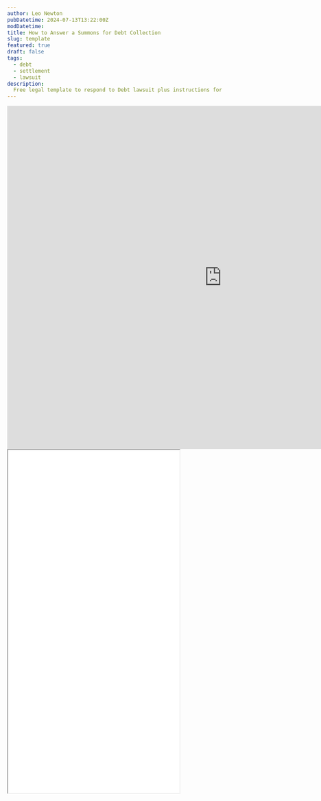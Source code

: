 ```yaml
---
author: Leo Newton
pubDatetime: 2024-07-13T13:22:00Z
modDatetime: 
title: How to Answer a Summons for Debt Collection
slug: template
featured: true
draft: false
tags:
  - debt
  - settlement
  - lawsuit
description:
  Free legal template to respond to Debt lawsuit plus instructions for filing.
---
```

 <embed type="text/html" src="https://docs.google.com/document/d/14XQ0jFDelQxsY8DPRZAd4CMGU9oquPTnJyQJtao8RAo/edit?usp=sharing" width="1000" height="800"> 
 <iframe
  id="inlineFrameExample"
  title="Inline Frame Example"
  width="400"
  height="800"
  src="/src/assets/debt_answer.html>
</iframe>

To respond to a debt lawsuit, follow these three steps. Make sure all paragraphs are addressed with deny and paragraph number. Make sure to include your Civil case number. If you need more paragraphs just copy and paste them below. Make sure to sign above your full legal name above the printed name. Edit the highlighted fields with your information,such as court name and state. 

### 1. Respond to every paragraph in the Complaint

The Complaint contains several numbered paragraphs detailing the lawsuit against you. For debt collection cases, there are usually at least 5 paragraphs. Read each paragraph and decide how to respond in one of three ways:

- **Admit**: Agree with everything in the paragraph.
- **Deny**: Make the debt collector prove the paragraph's truth.
- **Lack of Knowledge**: State you don't know if the paragraph is true or false. Use this if you don't understand the paragraph or lack the information to respond.

Write your chosen response into your Answer after the corresponding paragraph number.

Many attorneys suggest denying everything to force the other side to prove their case, which is often a good strategy.

### 2. Assert your Affirmative Defenses

An "affirmative defense" is a reason why the plaintiff has no case. You must list these defenses in your Answer, as you cannot bring them up later. It's a one-time opportunity: if you don't assert them now, you lose the chance.

Common defenses include:

- The debt is not yours.
- The contract was canceled, so you owe nothing.
- The statute of limitations has expired.
- The debt has been paid or excused.
- The debt has been partially paid.
- You were a co-signer but were not informed of your rights.

These are just a few affirmative defenses. Note that inability to pay the debt is usually not a legal defense.

### 3. File the Answer with the court and the plaintiff

After creating your Answer, responding to the Complaint paragraphs, and asserting your affirmative defenses, you must file your Answer correctly. Simply creating the document isn't enough; you must file it properly.

To file your Answer:

- Print two copies of your Answer.
- Mail one copy to the court.
- Mail the other copy to the plaintiff's attorney.

The plaintiff's attorney's address will be in the Summons and Complaint. The court's address might not be listed in the Summons and could differ from the court's physical address found online.


<iframe class="pdf" 
                src=
"@assets/MotionToCompelArbitrationPDF.pdf"
            width="800" height="500">
        </iframe>





